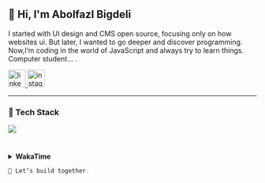 ## 👋 Hi, I'm Abolfazl Bigdeli

I started with UI design and CMS open source, focusing only on how websites ui. But later, I wanted to go deeper and discover programming. Now,I’m coding in the world of JavaScript and always try to learn things.</br>
Computer student... .

<div align="left">
  <a href="#" target="_blank">
    <img src="https://img.shields.io/static/v1?message=LinkedIn&logo=linkedin&label=&color=0077B5&logoColor=white&labelColor=&style=for-the-badge" height="35" alt="linkedin logo"  />
  </a>
  <a href="https://instagram.com/abolfazlv2" target="_blank">
    <img src="https://img.shields.io/static/v1?message=Instagram&logo=instagram&label=&color=E4405F&logoColor=white&labelColor=&style=for-the-badge" height="35" alt="instagram logo"  />
  </a>
</div>

---

### 🧰 Tech Stack 

<a href="https://skillicons.dev">
  <img src="https://skillicons.dev/icons?i=js,ts,html,css,tailwind,bootstrap,react,nextjs,redux,regex,git,github,docker,npm,pnpm,vite,postman,figma,wordpress,notion,stackoverflow,vscode" />
</a>

#

<details>
<summary><b>WakaTime</b></summary>
  <br />
  <a href="https://github.com/abolfazlv2">
    <picture>
      <source media="(prefers-color-scheme: dark)" srcset="https://github-readme-stats-ranit.vercel.app/api/wakatime?username=AbolfazlV2&layout=compact&theme=radical&hide_border=true&langs_count=14&hide=other" />
      <source media="(prefers-color-scheme: light)" srcset="https://github-readme-stats-ranit.vercel.app/api/wakatime?username=AbolfazlV2&layout=compact&langs_count=14&hide=other" />
      <img align="center" src="https://github-readme-stats-ranit.vercel.app/api/wakatime?username=AbolfazlV2&layout=compact&theme=radical&hide_border=true&langs_count=14" alt="Wakatime Stats&hide=other" />
    </picture>
  </a>
</details>

```javascript
🤝 Let’s build together.
```


<!--

<details>
  <summary><b>GitHub Streak</b></summary>
  <a href="https://github.com/DenverCoder1/github-readme-streak-stats">
    <img height="180em" src="https://github-readme-streak-stats.herokuapp.com/?user=bishnudev1&theme=radical&hide_border=true" />
  </a>
</details>

<!-- <details>
  <summary><b>GitHub Activity Graph</b></summary>
  <a href="https://github.com/ashutosh00710/github-readme-activity-graph"><img alt="Bishnudev's Activity Graph" src="https://github-readme-activity-graph.vercel.app/graph?username=bishnudev1&bg_color=1F222E&color=BE91F2&line=638fda&point=35aea1&hide_border=true" /></a>
</details> -->

